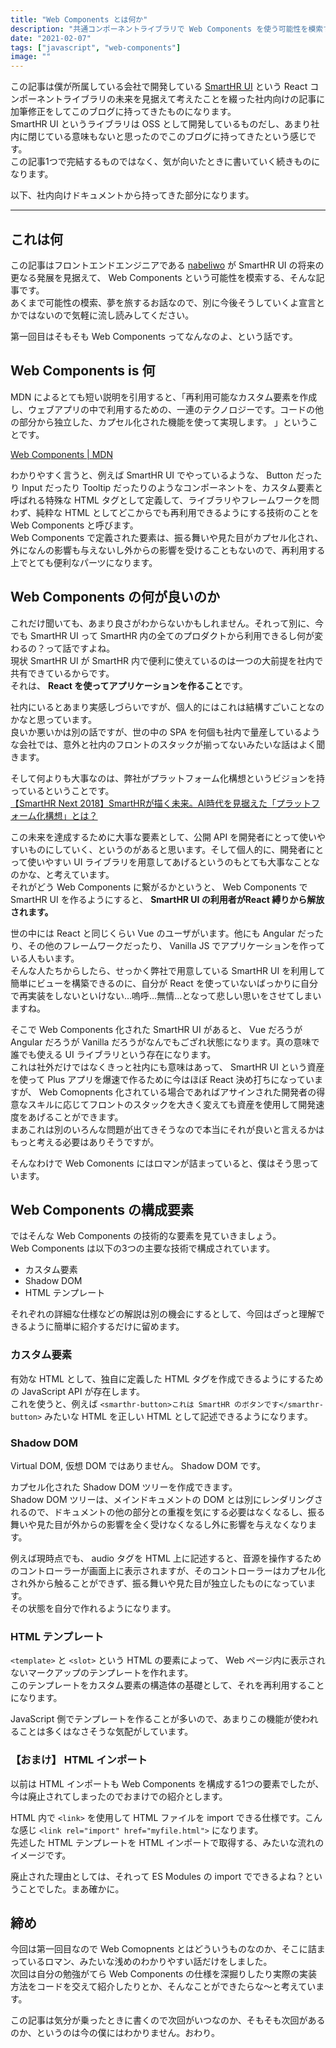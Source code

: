 ```yaml
---
title: "Web Components とは何か"
description: "共通コンポーネントライブラリで Web Components を使う可能性を模索するシリーズを始めようと思います。"
date: "2021-02-07"
tags: ["javascript", "web-components"]
image: ""
---
```


この記事は僕が所属している会社で開発している [SmartHR UI](https://github.com/kufu/smarthr-ui) という React コンポーネントライブラリの未来を見据えて考えたことを綴った社内向けの記事に加筆修正をしてこのブログに持ってきたものになります。  
SmartHR UI というライブラリは OSS として開発しているものだし、あまり社内に閉じている意味もないと思ったのでこのブログに持ってきたという感じです。  
この記事1つで完結するものではなく、気が向いたときに書いていく続きものになります。

以下、社内向けドキュメントから持ってきた部分になります。

---

## これは何

この記事はフロントエンドエンジニアである [nabeliwo](https://twitter.com/nabeliwo) が SmartHR UI の将来の更なる発展を見据えて、 Web Components という可能性を模索する、そんな記事です。  
あくまで可能性の模索、夢を旅するお話なので、別に今後そうしていくよ宣言とかではないので気軽に流し読みしてください。

第一回目はそもそも Web Components ってなんなのよ、という話です。

## Web Components is 何

MDN によるとても短い説明を引用すると、「再利用可能なカスタム要素を作成し、ウェブアプリの中で利用するための、一連のテクノロジーです。コードの他の部分から独立した、カプセル化された機能を使って実現します。 」ということです。

[Web Components | MDN](https://developer.mozilla.org/ja/docs/Web/Web_Components)

わかりやすく言うと、例えば SmartHR UI でやっているような、 Button だったり Input だったり Tooltip だったりのようなコンポーネントを、カスタム要素と呼ばれる特殊な HTML タグとして定義して、ライブラリやフレームワークを問わず、純粋な HTML としてどこからでも再利用できるようにする技術のことを Web Components と呼びます。  
Web Components で定義された要素は、振る舞いや見た目がカプセル化され、外になんの影響も与えないし外からの影響を受けることもないので、再利用する上でとても便利なパーツになります。

## Web Components の何が良いのか

これだけ聞いても、あまり良さがわからないかもしれません。それって別に、今でも SmartHR UI って SmartHR 内の全てのプロダクトから利用できるし何が変わるの？って話ですよね。  
現状 SmartHR UI が SmartHR 内で便利に使えているのは一つの大前提を社内で共有できているからです。  
それは、 **React を使ってアプリケーションを作ること**です。

社内にいるとあまり実感しづらいですが、個人的にはこれは結構すごいことなのかなと思っています。  
良いか悪いかは別の話ですが、世の中の SPA を何個も社内で量産しているような会社では、意外と社内のフロントのスタックが揃ってないみたいな話はよく聞きます。

そして何よりも大事なのは、弊社がプラットフォーム化構想というビジョンを持っているということです。  
[【SmartHR Next 2018】SmartHRが描く未来。AI時代を見据えた「プラットフォーム化構想」とは？](https://mag.smarthr.jp/guide/vision/detail/smarthr_next_2018_miyata/)

この未来を達成するために大事な要素として、公開 API を開発者にとって使いやすいものにしていく、というのがあると思います。そして個人的に、開発者にとって使いやすい UI ライブラリを用意してあげるというのもとても大事なことなのかな、と考えています。  
それがどう Web Components に繋がるかというと、 Web Components で SmartHR UI を作るようにすると、 **SmartHR UI の利用者がReact 縛りから解放されます。**

世の中には React と同じくらい Vue のユーザがいます。他にも Angular だったり、その他のフレームワークだったり、 Vanilla JS でアプリケーションを作っている人もいます。  
そんな人たちからしたら、せっかく弊社で用意している SmartHR UI を利用して簡単にビューを構築できるのに、自分が React を使っていないばっかりに自分で再実装をしないといけない…嗚呼…無情…となって悲しい思いをさせてしまいますね。

そこで Web Components 化された SmartHR UI があると、 Vue だろうが Angular だろうが Vanilla だろうがなんでもござれ状態になります。真の意味で誰でも使える UI ライブラリという存在になります。  
これは社外だけではなくきっと社内にも意味はあって、 SmartHR UI という資産を使って Plus アプリを爆速で作るために今はほぼ React 決め打ちになっていますが、 Web Comopnents 化されている場合であればアサインされた開発者の得意なスキルに応じてフロントのスタックを大きく変えても資産を使用して開発速度をあげることができます。  
まあこれは別のいろんな問題が出てきそうなので本当にそれが良いと言えるかはもっと考える必要はありそうですが。

そんなわけで Web Comonents にはロマンが詰まっていると、僕はそう思っています。

## Web Components の構成要素

ではそんな Web Components の技術的な要素を見ていきましょう。  
Web Components は以下の3つの主要な技術で構成されています。

- カスタム要素
- Shadow DOM
- HTML テンプレート

それぞれの詳細な仕様などの解説は別の機会にするとして、今回はざっと理解できるように簡単に紹介するだけに留めます。

### カスタム要素

有効な HTML として、独自に定義した HTML タグを作成できるようにするための JavaScript API が存在します。  
これを使うと、例えば `<smarthr-button>これは SmartHR のボタンです</smarthr-button>` みたいな HTML を正しい HTML として記述できるようになります。

### Shadow DOM

Virtual DOM, 仮想 DOM ではありません。 Shadow DOM です。

カプセル化された Shadow DOM ツリーを作成できます。  
Shadow DOM ツリーは、メインドキュメントの DOM とは別にレンダリングされるので、ドキュメントの他の部分との重複を気にする必要はなくなるし、振る舞いや見た目が外からの影響を全く受けなくなるし外に影響を与えなくなります。

例えば現時点でも、 audio タグを HTML 上に記述すると、音源を操作するためのコントローラーが画面上に表示されますが、そのコントローラーはカプセル化され外から触ることができず、振る舞いや見た目が独立したものになっています。  
その状態を自分で作れるようになります。

### HTML テンプレート

`<template>` と `<slot>` という HTML の要素によって、 Web ページ内に表示されないマークアップのテンプレートを作れます。  
このテンプレートをカスタム要素の構造体の基礎として、それを再利用することになります。

JavaScript 側でテンプレートを作ることが多いので、あまりこの機能が使われることは多くはなさそうな気配がしています。

### 【おまけ】 HTML インポート

以前は HTML インポートも Web Components を構成する1つの要素でしたが、今は廃止されてしまったのでおまけでの紹介とします。

HTML 内で `<link>` を使用して HTML ファイルを import できる仕様です。こんな感じ `<link rel="import" href="myfile.html">` になります。  
先述した HTML テンプレートを HTML インポートで取得する、みたいな流れのイメージです。

廃止された理由としては、それって ES Modules の import でできるよね？ということでした。まあ確かに。

## 締め

今回は第一回目なので Web Comopnents とはどういうものなのか、そこに詰まっているロマン、みたいな浅めのわかりやすい話だけをしました。  
次回は自分の勉強がてら Web Components の仕様を深掘りしたり実際の実装方法をコードを交えて紹介したりとか、そんなことができたらな〜と考えています。

この記事は気分が乗ったときに書くので次回がいつなのか、そもそも次回があるのか、というのは今の僕にはわかりません。おわり。
